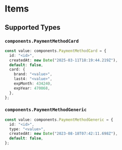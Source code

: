 # Items


## Supported Types

### `components.PaymentMethodCard`

```typescript
const value: components.PaymentMethodCard = {
  id: "<id>",
  createdAt: new Date("2025-03-11T18:19:44.219Z"),
  default: false,
  card: {
    brand: "<value>",
    last4: "<value>",
    expMonth: 434240,
    expYear: 470068,
  },
};
```

### `components.PaymentMethodGeneric`

```typescript
const value: components.PaymentMethodGeneric = {
  id: "<id>",
  type: "<value>",
  createdAt: new Date("2023-08-18T07:42:11.698Z"),
  default: false,
};
```

